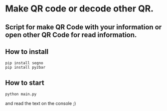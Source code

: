 # Make QR code or decode other QR.
## Script for make QR Code with your information or open other QR Code for read information.

## How to install
```
pip install segno
pip install pyzbar
```
## How to start
```
python main.py
```
and read the text on the console ;) 

